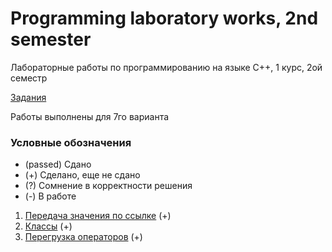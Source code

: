 # Programming laboratory works, 2nd semester

Лабораторные работы по программированию на языке C++, 1 курс, 2ой семестр

[Задания](https://drive.google.com/drive/folders/1pn6YN9MN8I01G1Bz-6saimffKrQ4Zyc7)

Работы выполнены для 7го варианта

### Условные обозначения

* (passed) Сдано
* (+) Сделано, еще не сдано
* (?) Сомнение в корректности решения
* (-) В работе

1. [Передача значения по ссылке](../master/Lab1) (+)
2. [Классы](../master/Lab2) (+)
3. [Перегрузка операторов](../master/Lab3) (+)
